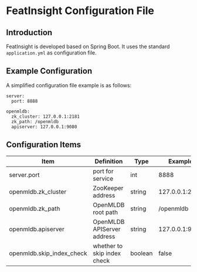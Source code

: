 # FeatInsight Configuration File

## Introduction

FeatInsight is developed based on Spring Boot. It uses the standard `application.yml` as configuration file.

## Example Configuration

A simplified configuration file example is as follows:

```
server:
  port: 8888
 
openmldb:
  zk_cluster: 127.0.0.1:2181
  zk_path: /openmldb
  apiserver: 127.0.0.1:9080
```

## Configuration Items


| Item                      | Definition                  | Type    | Example        |
| --------------------------| --------------------------- | ------- | -------------- |
| server.port               | port for service            | int     | 8888           |
| openmldb.zk_cluster       | ZooKeeper address           | string  | 127.0.0.1:2181 |
| openmldb.zk_path          | OpenMLDB root path          | string  | /openmldb      |
| openmldb.apiserver        | OpenMLDB APIServer address  | string  | 127.0.0.1:9080 |
| openmldb.skip_index_check | whether to skip index check | boolean | false          |